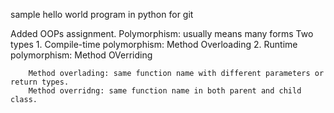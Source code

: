 sample hello world program in python for git

Added OOPs assignment.
Polymorphism: usually means many forms
		Two types
		1. Compile-time polymorphism: Method Overloading
		2. Runtime polymorphism: Method OVerriding
		
		Method overlading: same function name with different parameters or return types.
		Method overridng: same function name in both parent and child class.
